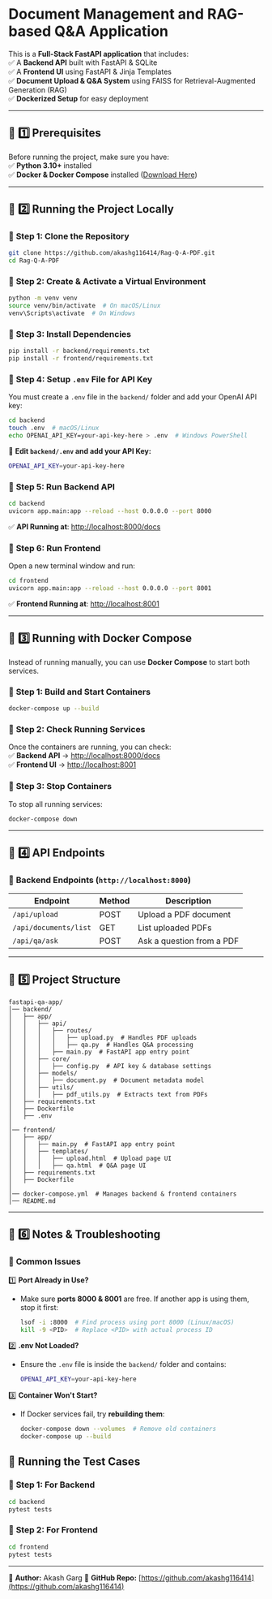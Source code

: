 # Document Management and RAG-based Q&A Application

This is a **Full-Stack FastAPI application** that includes:  
✅ A **Backend API** built with FastAPI & SQLite  
✅ A **Frontend UI** using FastAPI & Jinja Templates  
✅ **Document Upload & Q&A System** using FAISS for Retrieval-Augmented Generation (RAG)  
✅ **Dockerized Setup** for easy deployment  

---

## 📌 1️⃣ Prerequisites  
Before running the project, make sure you have:  
✅ **Python 3.10+** installed  
✅ **Docker & Docker Compose** installed ([Download Here](https://www.docker.com/get-started))  

---

## 📌 2️⃣ Running the Project Locally  

### 🔹 **Step 1: Clone the Repository**  
```sh
git clone https://github.com/akashg116414/Rag-Q-A-PDF.git
cd Rag-Q-A-PDF
```

### 🔹 **Step 2: Create & Activate a Virtual Environment**  
```sh
python -m venv venv
source venv/bin/activate  # On macOS/Linux
venv\Scripts\activate  # On Windows
```

### 🔹 **Step 3: Install Dependencies**  
```sh
pip install -r backend/requirements.txt
pip install -r frontend/requirements.txt
```

### 🔹 **Step 4: Setup `.env` File for API Key**  
You must create a `.env` file in the `backend/` folder and add your OpenAI API key:  
```sh
cd backend
touch .env  # macOS/Linux
echo OPENAI_API_KEY=your-api-key-here > .env  # Windows PowerShell
```
📌 **Edit `backend/.env` and add your API Key:**  
```sh
OPENAI_API_KEY=your-api-key-here
```

### 🔹 **Step 5: Run Backend API**
```sh
cd backend
uvicorn app.main:app --reload --host 0.0.0.0 --port 8000
```
✅ **API Running at**: [http://localhost:8000/docs](http://localhost:8000/docs)

### 🔹 **Step 6: Run Frontend**
Open a new terminal window and run:
```sh
cd frontend
uvicorn app.main:app --reload --host 0.0.0.0 --port 8001
```
✅ **Frontend Running at**: [http://localhost:8001](http://localhost:8001)

---

## 📌 3️⃣ Running with Docker Compose  
Instead of running manually, you can use **Docker Compose** to start both services.

### 🔹 **Step 1: Build and Start Containers**  
```sh
docker-compose up --build
```

### 🔹 **Step 2: Check Running Services**
Once the containers are running, you can check:  
✅ **Backend API** → [http://localhost:8000/docs](http://localhost:8000/docs)  
✅ **Frontend UI** → [http://localhost:8001](http://localhost:8001)  

### 🔹 **Step 3: Stop Containers**
To stop all running services:  
```sh
docker-compose down
```

---

## 📌 4️⃣ API Endpoints

### 🔹 **Backend Endpoints (`http://localhost:8000`)**  

| Endpoint                 | Method | Description                 |
|--------------------------|--------|-----------------------------|
| `/api/upload`            | POST   | Upload a PDF document       |
| `/api/documents/list`    | GET    | List uploaded PDFs          |
| `/api/qa/ask`            | POST   | Ask a question from a PDF   |

---

## 📌 5️⃣ Project Structure  
```
fastapi-qa-app/
│── backend/
│   ├── app/
│   │   ├── api/
│   │   │   ├── routes/
│   │   │   │   ├── upload.py  # Handles PDF uploads
│   │   │   │   ├── qa.py  # Handles Q&A processing
│   │   │   ├── main.py  # FastAPI app entry point
│   │   ├── core/
│   │   │   ├── config.py  # API key & database settings
│   │   ├── models/
│   │   │   ├── document.py  # Document metadata model
│   │   ├── utils/
│   │   │   ├── pdf_utils.py  # Extracts text from PDFs
│   ├── requirements.txt
│   ├── Dockerfile
│   ├── .env
│
│── frontend/
│   ├── app/
│   │   ├── main.py  # FastAPI app entry point
│   │   ├── templates/
│   │   │   ├── upload.html  # Upload page UI
│   │   │   ├── qa.html  # Q&A page UI
│   ├── requirements.txt
│   ├── Dockerfile
│
│── docker-compose.yml  # Manages backend & frontend containers
│── README.md
```

---

## 📌 6️⃣ Notes & Troubleshooting  

### 🔹 **Common Issues**
1️⃣ **Port Already in Use?**  
- Make sure **ports 8000 & 8001** are free. If another app is using them, stop it first:
  ```sh
  lsof -i :8000  # Find process using port 8000 (Linux/macOS)
  kill -9 <PID>  # Replace <PID> with actual process ID
  ```

2️⃣ **.env Not Loaded?**  
- Ensure the `.env` file is inside the `backend/` folder and contains:
  ```sh
  OPENAI_API_KEY=your-api-key-here
  ```

3️⃣ **Container Won't Start?**  
- If Docker services fail, try **rebuilding them**:
  ```sh
  docker-compose down --volumes  # Remove old containers
  docker-compose up --build
  ```


## 📌 Running the Test Cases

### 🔹 **Step 1: For Backend**  
```sh
cd backend
pytest tests
```

### 🔹 **Step 2: For Frontend**  
```sh
cd frontend
pytest tests
```

---
📌 **Author:** Akash Garg
📌 **GitHub Repo:** [https://github.com/akashg116414](https://github.com/akashg116414)

